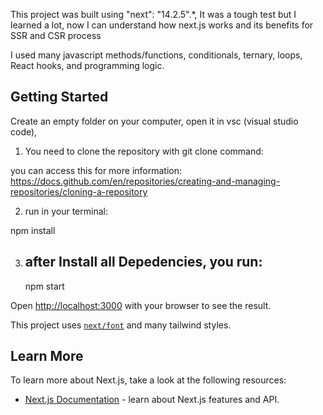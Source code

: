 This project was built using "next": "14.2.5".\*, It was a tough test but I learned a lot, now I can understand how next.js works and its benefits for SSR and CSR process

I used many javascript methods/functions, conditionals, ternary, loops, React hooks, and programming logic.

## Getting Started

Create an empty folder on your computer, open it in vsc (visual studio code),

1. You need to clone the repository with git clone command:

you can access this for more information:
https://docs.github.com/en/repositories/creating-and-managing-repositories/cloning-a-repository

2. run in your terminal:

npm install

3. ## after Install all Depedencies, you run:
   npm start

Open [http://localhost:3000](http://localhost:3000) with your browser to see the result.

This project uses [`next/font`](https://nextjs.org/docs/basic-features/font-optimization) and many tailwind styles.

## Learn More

To learn more about Next.js, take a look at the following resources:

- [Next.js Documentation](https://nextjs.org/docs) - learn about Next.js features and API.
